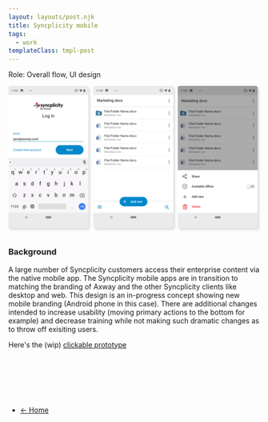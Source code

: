 ```yaml
---
layout: layouts/post.njk
title: Syncplicity mobile 
tags:
  - work
templateClass: tmpl-post
---
```



<style>
.index-page a {
  color: var(--primary-color);
  font-weight: 700;
  background-color: white;
}
</style>

Role: Overall flow, UI design

![Amxway Syncplicity mobile app design](/img/mobile-design.png)

### Background

A large number of Syncplicity customers access their enterprise content via the native mobile app. The Syncplicity mobile apps are in transition to matching the branding of Axway and the other Syncplicity clients like desktop and web. This design is an in-progress concept showing new mobile branding (Android phone in this case). There are additional changes intended to increase usability (moving primary actions to the bottom for example) and decrease training while not making such dramatic changes as to throw off exisiting users.

Here's the (wip) [clickable prototype](https://xd.adobe.com/view/70d31ed7-f7f6-4f54-46b9-65d2a9e0b9d9-06e2/?fullscreen)


<br><br><br><br><br>


<ul class="arrows">
  <li class="arrows__back"><a href="{{ '/' | url }}">&#8592; Home</a></li>
 <!-- <li class="arrows__next"><a href="{{ '/publishing-platform-design' }}">Next &#8594;</a></li> -->
</ul>